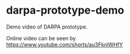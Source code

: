 #  darpa-prototype-demo 
Demo video of DARPA prototype.

Online video can be seen by https://www.youtube.com/shorts/au3FknlWHfY
